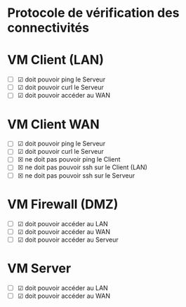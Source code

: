 # Protocole de vérification des connectivités

# VM Client (LAN)
- [ ] &#x2611; doit pouvoir ping le Serveur
- [ ] &#x2611; doit pouvoir curl le Serveur
- [ ] &#x2611; doit pouvoir accéder au WAN

# VM Client WAN
- [ ] &#x2611; doit pouvoir ping le Serveur
- [ ] &#x2611; doit pouvoir curl le Serveur
- [ ] &#x2612; ne doit pas pouvoir ping le Client
- [ ] &#x2612; ne doit pas pouvoir ssh sur le Client (LAN)
- [ ] &#x2612; ne doit pas pouvoir ssh sur le Serveur

# VM Firewall (DMZ)
- [ ] &#x2611; doit pouvoir accéder au LAN
- [ ] &#x2611; doit pouvoir accéder au WAN
- [ ] &#x2611; doit pouvoir accéder au Serveur

# VM Server
- [ ] &#x2611; doit pouvoir accéder au LAN
- [ ] &#x2611; doit pouvoir accéder au WAN
